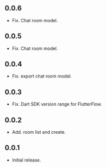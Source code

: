 ## 0.0.6

- Fix. Chat room model.

## 0.0.5

- Fix. Chat room model.

## 0.0.4

- Fix. export chat room model.

## 0.0.3

- Fix. Dart SDK version range for FlutterFlow.

## 0.0.2

- Add. room list and create.

## 0.0.1

- Initial release.

